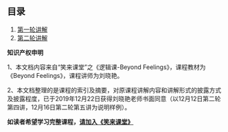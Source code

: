 
## 目录

1. [第一轮讲解](beyond-feelings-round1.md)
2. [第二轮讲解](beyond-feelings-round1.md)

**知识产权申明**

1、本文档内容来自“笑来课堂”之《逻辑课-Beyond Feelings》，课程教材为《Beyond Feelings》，课程讲师为刘晓艳。

2、本文档整理的是课程的索引及摘要，对原课程讲解内容和讲解形式的披露方式及披露程度，已于2019年12月22日获得刘晓艳老师书面同意（以12月12日第二轮第四讲，12月16日第二轮第五讲为说明样例）。

**如读者希望学习完整课程，[请加入《笑来课堂》](xiaolai-class.md)**
